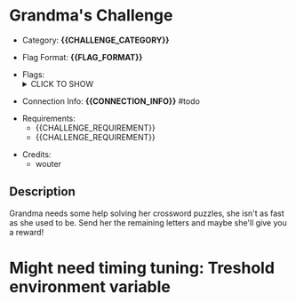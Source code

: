 # Grandma's Challenge

<!-- crypto, forensics, osint, reversing, stegano, websec, misc -->
* Category: **{{CHALLENGE_CATEGORY}}**

<!-- * "uhctf{...}": must match regex "uhctf{([a-z0-9]+-)*[0-9a-f]{6}}" -->
<!-- * "free-form": anything goes, mention in description what to look for -->
* Flag Format: **{{FLAG_FORMAT}}**

<!-- {{FLAG_TYPE}} can be "static" or "regex" -->
* Flags: <details><summary>CLICK TO SHOW</summary><ul><ul>
<li>static: <code></code>uhctf{grandma-really-likes-these-c73266⏎}</li>
</ul></ul></details>

<!-- If you can give a single link, hostname, or one-line connection
instructions, use this built-in feature. If things are more complicated, leave
this empty and explain everything in the description instead. -->
* Connection Info: **{{CONNECTION_INFO}}** #todo

<!-- Use the challenge's display names, not the folder names -->
* Requirements:
    * {{CHALLENGE_REQUIREMENT}}
    * {{CHALLENGE_REQUIREMENT}}

<!-- Only enter people's first name in lowercase, it will be changed later -->
* Credits:
    * wouter 


## Description
<!-- HTML can be used here if needed -->
Grandma needs some help solving her crossword puzzles, she isn't as fast as she used to be. Send her the remaining letters and maybe she'll give you a reward!

# Might need timing tuning: Treshold environment variable

